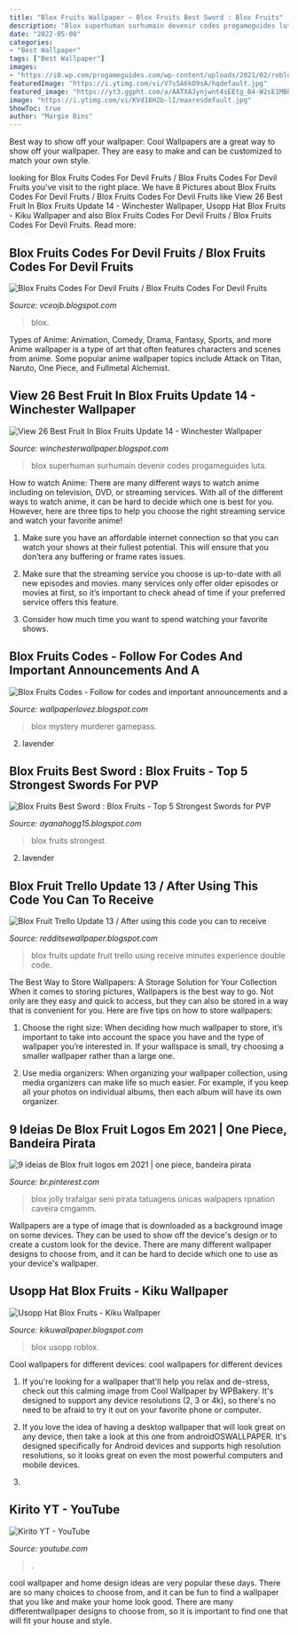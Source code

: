 ```yaml
---
title: "Blox Fruits Wallpaper ~ Blox Fruits Best Sword : Blox Fruits"
description: "Blox superhuman surhumain devenir codes progameguides luta"
date: "2022-05-08"
categories:
- "Best Wallpaper"
tags: ["Best Wallpaper"]
images:
- "https://i0.wp.com/progameguides.com/wp-content/uploads/2021/02/roblox-blox-fruits-superhuman-ability-e1613165309832.png"
featuredImage: "https://i.ytimg.com/vi/V7s5A6kO9sA/hqdefault.jpg"
featured_image: "https://yt3.ggpht.com/a/AATXAJynjwnt4sEEtg_B4-W2sE1MBhDGko-VFiKV9w=s900-c-k-c0xffffffff-no-rj-mo"
image: "https://i.ytimg.com/vi/KVd18H2b-lI/maxresdefault.jpg"
ShowToc: true
author: "Margie Bins"
---
```



Best way to show off your wallpaper:
Cool Wallpapers are a great way to show off your wallpaper. They are easy to make and can be customized to match your own style.

	

		
looking for Blox Fruits Codes For Devil Fruits / Blox Fruits Codes For Devil Fruits you've visit to the right place. We have 8 Pictures about Blox Fruits Codes For Devil Fruits / Blox Fruits Codes For Devil Fruits like View 26 Best Fruit In Blox Fruits Update 14 - Winchester Wallpaper, Usopp Hat Blox Fruits - Kiku Wallpaper and also Blox Fruits Codes For Devil Fruits / Blox Fruits Codes For Devil Fruits. Read more:
		
    
## Blox Fruits Codes For Devil Fruits / Blox Fruits Codes For Devil Fruits

<img loading=lazy src="https://i.ytimg.com/vi/HfUE3PINJEM/maxresdefault.jpg" onerror="this.onerror=null;this.src='https://tse3.mm.bing.net/th?id=OIP.5bXi24FEuOOVfUaRaRxLrgHaEK&amp;pid=15.1';" alt="Blox Fruits Codes For Devil Fruits / Blox Fruits Codes For Devil Fruits">

_Source: vceojb.blogspot.com_

>blox. 

	

Types of Anime: Animation, Comedy, Drama, Fantasy, Sports, and more
Anime wallpaper is a type of art that often features characters and scenes from anime. Some popular anime wallpaper topics include Attack on Titan, Naruto, One Piece, and Fullmetal Alchemist.

    
## View 26 Best Fruit In Blox Fruits Update 14 - Winchester Wallpaper

<img loading=lazy src="https://i0.wp.com/progameguides.com/wp-content/uploads/2021/02/roblox-blox-fruits-superhuman-ability-e1613165309832.png" onerror="this.onerror=null;this.src='https://tse4.mm.bing.net/th?id=OIP.Ji0crTtvLs7MAANDSalSWQHaDQ&amp;pid=15.1';" alt="View 26 Best Fruit In Blox Fruits Update 14 - Winchester Wallpaper">

_Source: winchesterwallpaper.blogspot.com_

>blox superhuman surhumain devenir codes progameguides luta. 

	

How to watch Anime: There are many different ways to watch anime including on television, DVD, or streaming services.
With all of the different ways to watch anime, it can be hard to decide which one is best for you. However, here are three tips to help you choose the right streaming service and watch your favorite anime!
1. Make sure you have an affordable internet connection so that you can watch your shows at their fullest potential. This will ensure that you don’tera any buffering or frame rates issues.

2. Make sure that the streaming service you choose is up-to-date with all new episodes and movies. many services only offer older episodes or movies at first, so it’s important to check ahead of time if your preferred service offers this feature.

3. Consider how much time you want to spend watching your favorite shows.

    
## Blox Fruits Codes - Follow For Codes And Important Announcements And A

<img loading=lazy src="https://static-3.bitchute.com/live/cover_images/EFFNtxYFd5bW/CWi7bhhzmCE_640x360.jpg" onerror="this.onerror=null;this.src='https://tse1.mm.bing.net/th?id=OIP.V12C4T-CrA-5-NJ5exAExQHaEK&amp;pid=15.1';" alt="Blox Fruits Codes - Follow for codes and important announcements and a">

_Source: wallpaperlovez.blogspot.com_

>blox mystery murderer gamepass. 

	

2. lavender 

    
## Blox Fruits Best Sword : Blox Fruits - Top 5 Strongest Swords For PVP

<img loading=lazy src="https://i.ytimg.com/vi/KVd18H2b-lI/maxresdefault.jpg" onerror="this.onerror=null;this.src='https://tse1.mm.bing.net/th?id=OIP.v2ANJe862P6fBWXBg2CtNQHaEK&amp;pid=15.1';" alt="Blox Fruits Best Sword : Blox Fruits - Top 5 Strongest Swords for PVP">

_Source: ayanahogg15.blogspot.com_

>blox fruits strongest. 

	

2. lavender 

    
## Blox Fruit Trello Update 13 / After Using This Code You Can To Receive

<img loading=lazy src="https://i.ytimg.com/vi/V7s5A6kO9sA/hqdefault.jpg" onerror="this.onerror=null;this.src='https://tse2.mm.bing.net/th?id=OIP.cg4PG0iGP7YpbkDIZg27-gHaFj&amp;pid=15.1';" alt="Blox Fruit Trello Update 13 / After using this code you can to receive">

_Source: redditsewallpaper.blogspot.com_

>blox fruits update fruit trello using receive minutes experience double code. 

	

The Best Way to Store Wallpapers: A Storage Solution for Your Collection
When it comes to storing pictures, Wallpapers is the best way to go. Not only are they easy and quick to access, but they can also be stored in a way that is convenient for you. Here are five tips on how to store wallpapers:
1) Choose the right size: When deciding how much wallpaper to store, it’s important to take into account the space you have and the type of wallpaper you’re interested in. If your wallspace is small, try choosing a smaller wallpaper rather than a large one.

2) Use media organizers: When organizing your wallpaper collection, using media organizers can make life so much easier. For example, if you keep all your photos on individual albums, then each album will have its own organizer.

    
## 9 Ideias De Blox Fruit Logos Em 2021 | One Piece, Bandeira Pirata

<img loading=lazy src="https://i.pinimg.com/236x/3e/af/1c/3eaf1c53746e768cda0bec699cb3334f.jpg" onerror="this.onerror=null;this.src='https://tse1.mm.bing.net/th?id=OIP.KUrV0yp81imagmjvSDpdUQAAAA&amp;pid=15.1';" alt="9 ideias de Blox fruit logos em 2021 | one piece, bandeira pirata">

_Source: br.pinterest.com_

>blox jolly trafalgar seni pirata tatuagens únicas walpapers rpnation caveira cmgamm. 

	

Wallpapers are a type of image that is downloaded as a background image on some devices. They can be used to show off the device's design or to create a custom look for the device. There are many different wallpaper designs to choose from, and it can be hard to decide which one to use as your device's wallpaper.

    
## Usopp Hat Blox Fruits - Kiku Wallpaper

<img loading=lazy src="https://i.ytimg.com/vi/OvoboktSmSg/maxresdefault.jpg" onerror="this.onerror=null;this.src='https://tse2.mm.bing.net/th?id=OIP.iEIo1moxP8eaQDckg_HTxgHaEK&amp;pid=15.1';" alt="Usopp Hat Blox Fruits - Kiku Wallpaper">

_Source: kikuwallpaper.blogspot.com_

>blox usopp roblox. 

	

Cool wallpapers for different devices:
cool wallpapers for different devices 

1. If you're looking for a wallpaper that'll help you relax and de-stress, check out this calming image from Cool Wallpaper by WPBakery. It's designed to support any device resolutions (2, 3 or 4k), so there's no need to be afraid to try it out on your favorite phone or computer.

2. If you love the idea of having a desktop wallpaper that will look great on any device, then take a look at this one from androidOSWALLPAPER. It's designed specifically for Android devices and supports high resolution resolutions, so it looks great on even the most powerful computers and mobile devices.

3.

    
## Kirito YT - YouTube

<img loading=lazy src="https://yt3.ggpht.com/a/AATXAJynjwnt4sEEtg_B4-W2sE1MBhDGko-VFiKV9w=s900-c-k-c0xffffffff-no-rj-mo" onerror="this.onerror=null;this.src='https://tse3.mm.bing.net/th?id=OIP.UQEYp9BGddopRzZqXRP7qAHaHa&amp;pid=15.1';" alt="Kirito YT - YouTube">

_Source: youtube.com_

>. 

	

cool wallpaper and home design ideas are very popular these days. There are so many choices to choose from, and it can be fun to find a wallpaper that you like and make your home look good. There are many differentwallpaper designs to choose from, so it is important to find one that will fit your house and style.

